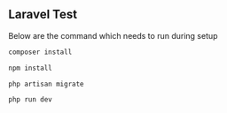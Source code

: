 </p>

## Laravel Test

Below are the command which needs to run during setup

```bash
composer install

npm install

php artisan migrate

php run dev
```

